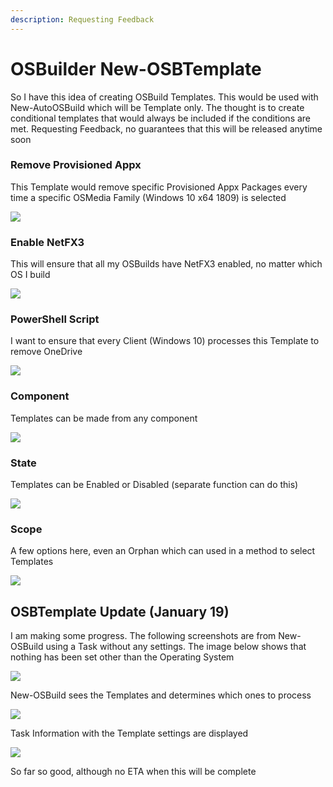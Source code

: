 ```yaml
---
description: Requesting Feedback
---
```


# OSBuilder New-OSBTemplate

So I have this idea of creating OSBuild Templates.  This would be used with New-AutoOSBuild which will be Template only.  The thought is to create conditional templates that would always be included if the conditions are met.  Requesting Feedback, no guarantees that this will be released anytime soon

### Remove Provisioned Appx

This Template would remove specific Provisioned Appx Packages every time a specific OSMedia Family \(Windows 10 x64 1809\) is selected

![](../../.gitbook/assets/image%20%28259%29.png)

### Enable NetFX3

This will ensure that all my OSBuilds have NetFX3 enabled, no matter which OS I build

![](../../.gitbook/assets/image%20%28276%29.png)

### PowerShell Script

I want to ensure that every Client \(Windows 10\) processes this Template to remove OneDrive

![](../../.gitbook/assets/image%20%28257%29.png)

### Component

Templates can be made from any component

![](../../.gitbook/assets/image%20%28295%29.png)

### State

Templates can be Enabled or Disabled \(separate function can do this\)

![](../../.gitbook/assets/image%20%28115%29.png)

### Scope

A few options here, even an Orphan which can used in a method to select Templates

![](../../.gitbook/assets/image%20%2816%29.png)

## OSBTemplate Update \(January 19\)

I am making some progress.  The following screenshots are from New-OSBuild using a Task without any settings.  The image below shows that nothing has been set other than the Operating System

![](../../.gitbook/assets/2019-01-19_19-48-56.png)

New-OSBuild sees the Templates and determines which ones to process

![](../../.gitbook/assets/2019-01-19_19-50-12.png)

Task Information with the Template settings are displayed

![](../../.gitbook/assets/2019-01-19_19-51-11%20%281%29.png)

So far so good, although no ETA when this will be complete

